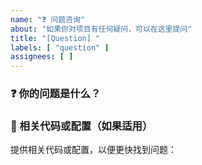 ```yaml
---
name: "❓ 问题咨询"
about: "如果你对项目有任何疑问，可以在这里提问"
title: "[Question] "
labels: [ "question" ]
assignees: [ ]
---
```


### ❓ 你的问题是什么？


### 📌 相关代码或配置（如果适用）

提供相关代码或配置，以便更快找到问题：

